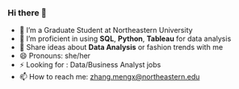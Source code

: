 ### Hi there 👋

- 🔭 I’m a Graduate Student at Northeastern University
- 🌱 I’m proficient in using **SQL**, **Python**, **Tableau** for data analysis  
- 💬 Share ideas about **Data Analysis** or fashion trends with me
- 😄 Pronouns: she/her
- ⚡ Looking for : Data/Business Analyst jobs
- 📫 How to reach me: zhang.mengx@northeastern.edu

